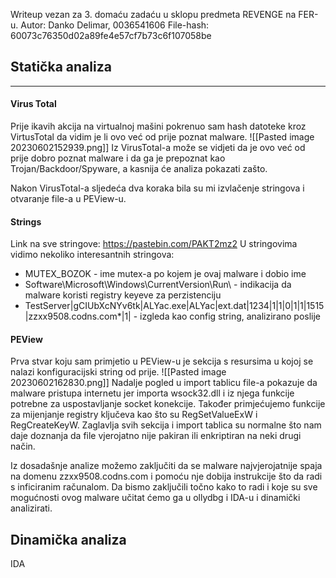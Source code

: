 Writeup vezan za 3. domaću zadaću u sklopu predmeta REVENGE na FER-u.
Autor: Danko Delimar, 0036541606
File-hash: 60073c76350d02a89fe4e57cf7b73c6f107058be

## Statička analiza
----
#### Virus Total
Prije ikavih akcija na virtualnoj mašini pokrenuo sam hash datoteke kroz VirtusTotal da vidim je li ovo već od prije poznat malware.
![[Pasted image 20230602152939.png]]
Iz VirusTotal-a može se vidjeti da je ovo već od prije dobro poznat malware i da ga je prepoznat kao Trojan/Backdoor/Spyware, a kasnija će analiza pokazati zašto.

Nakon VirusTotal-a sljedeća dva koraka bila su mi izvlačenje stringova i otvaranje file-a u PEView-u.

#### Strings
Link na sve stringove: https://pastebin.com/PAKT2mz2
U stringovima vidimo nekoliko interesantnih stringova:
- MUTEX_BOZOK - ime mutex-a po kojem je ovaj malware i dobio ime
- Software\\Microsoft\\Windows\\CurrentVersion\\Run\\ - indikacija da malware koristi registry keyeve za perzistenciju
- TestServer|gCIUbXcNYv6tk|ALYac.exe|ALYac|ext.dat|1234|1|1|0|1|1|1515|zzxx9508.codns.com*|1|  - izgleda kao config string, analizirano poslije

#### PEView
Prva stvar koju sam primjetio u PEView-u je sekcija s resursima u kojoj se nalazi konfiguracijski string od prije.
![[Pasted image 20230602162830.png]]
Nadalje pogled u import tablicu file-a pokazuje da malware pristupa internetu jer importa wsock32.dll i iz njega funkcije potrebne za uspostavljanje socket konekcije. Također primjećujemo funkcije za mijenjanje registry ključeva kao što su RegSetValueExW i RegCreateKeyW.
Zaglavlja svih sekcija i import tablica su normalne što nam daje doznanja da file vjerojatno nije pakiran ili enkriptiran na neki drugi način.

Iz dosadašnje analize možemo zaključiti da se malware najvjerojatnije spaja na domenu zzxx9508.codns.com i pomoću nje dobija instrukcije što da radi s inficiranim računalom. Da bismo zaključili točno kako to radi i koje su sve mogućnosti ovog malware učitat ćemo ga u ollydbg i IDA-u i dinamički analizirati.

## Dinamička analiza
IDA